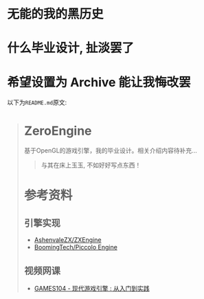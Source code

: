 # 无能的我的黑历史
# 什么毕业设计, 扯淡罢了
# 希望设置为 Archive 能让我悔改罢

以下为`README.md`原文:
> # ZeroEngine
> 
> 基于OpenGL的游戏引擎，我的毕业设计。相关介绍内容待补充...
> > 与其在床上玉玉, 不如好好写点东西！
> 
> # 参考资料
> 
> ## 引擎实现
> 
> - [AshenvaleZX/ZXEngine](https://github.com/AshenvaleZX/ZXEngine)
> - [BoomingTech/Piccolo Engine](https://github.com/BoomingTech/Piccolo)
> 
> ## 视频网课
> 
> - [GAMES104 - 现代游戏引擎 : 从入门到实践](https://www.bilibili.com/video/BV1oU4y1R7Km/)
